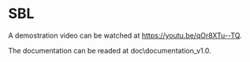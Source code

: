 # SBL

A demostration video can be watched at https://youtu.be/qOr8XTu--TQ.

The documentation can be readed at doc\documentation_v1.0.
